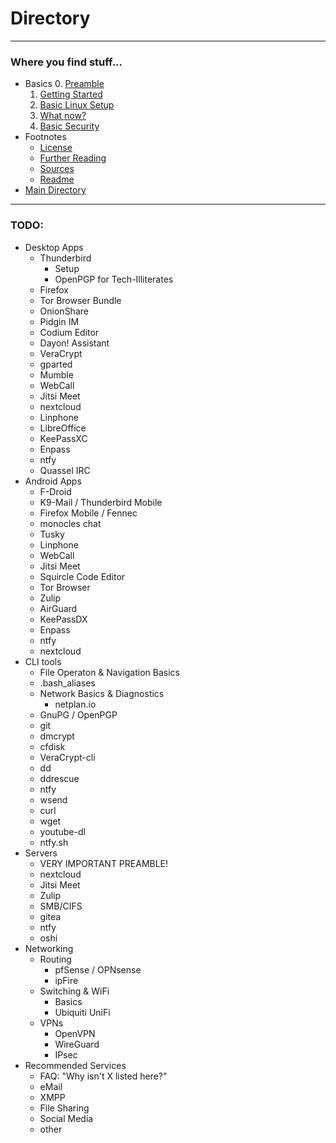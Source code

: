 # Directory

---
### Where you find stuff...

- Basics 
  0. [Preamble](/basics/0-preamble.md)
  1. [Getting Started](/basics/1-getting-started.md) 
  2. [Basic Linux Setup](/basics/2-basic-linux-setup.md)
  3. [What now?](/basics/3-what-now.md)
  4. [Basic Security](/basics/4-basic-security.md)
- Footnotes
  - [License](LICENSE.md)
  - [Further Reading](further-reading.md)
  - [Sources](sources.md)
  - [Readme](README.md)
- [Main Directory](directory.md)

--- 
### TODO:
- Desktop Apps
  - Thunderbird
    - Setup
    - OpenPGP for Tech-Illiterates
  - Firefox
  - Tor Browser Bundle
  - OnionShare
  - Pidgin IM
  - Codium Editor
  - Dayon! Assistant
  - VeraCrypt
  - gparted
  - Mumble
  - WebCall
  - Jitsi Meet
  - nextcloud
  - Linphone
  - LibreOffice
  - KeePassXC
  - Enpass
  - ntfy
  - Quassel IRC
- Android Apps
  - F-Droid
  - K9-Mail / Thunderbird Mobile
  - Firefox Mobile / Fennec
  - monocles chat 
  - Tusky
  - Linphone
  - WebCall
  - Jitsi Meet
  - Squircle Code Editor
  - Tor Browser
  - Zulip
  - AirGuard
  - KeePassDX
  - Enpass
  - ntfy
  - nextcloud
- CLI tools
  - File Operaton & Navigation Basics
  - .bash_aliases
  - Network Basics & Diagnostics
    - netplan.io
  - GnuPG / OpenPGP
  - git
  - dmcrypt
  - cfdisk
  - VeraCrypt-cli
  - dd
  - ddrescue
  - ntfy
  - wsend
  - curl
  - wget
  - youtube-dl
  - ntfy.sh
- Servers
  - VERY IMPORTANT PREAMBLE!
  - nextcloud
  - Jitsi Meet
  - Zulip
  - SMB/CIFS
  - gitea
  - ntfy
  - oshi
- Networking
  - Routing
    - pfSense / OPNsense
    - ipFire
  - Switching & WiFi
    - Basics
    - Ubiquiti UniFi
  - VPNs
    - OpenVPN
    - WireGuard
    - IPsec
- Recommended Services
  - FAQ: "Why isn't X listed here?"
  - eMail
  - XMPP
  - File Sharing
  - Social Media
  - other